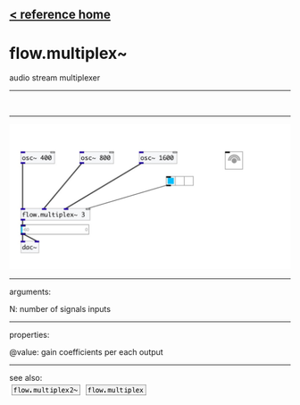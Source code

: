 [< reference home](index.html)
---

# flow.multiplex~


audio stream multiplexer

---

<br>


---


![example](examples/flow.multiplex~-example.jpg)

---
arguments:

N: number of signals
            inputs<br>

---
properties:

@value: gain coefficients per each
            output<br>

---
see also:<br>
[![flow.multiplex2~](img/object_flow.multiplex2~.png)](flow.multiplex2~.html)
[![flow.multiplex](img/object_flow.multiplex.png)](flow.multiplex.html)
